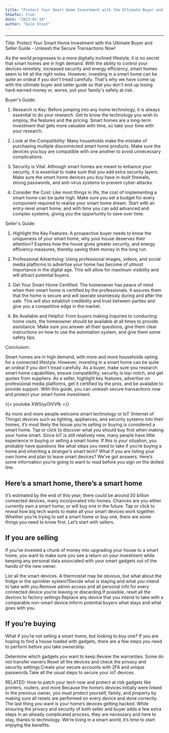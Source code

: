 ```yaml
---
title: "Protect Your Smart Home Investment with the Ultimate Buyer and Seller Guide - Unleash the Secure Transactions Now!"
ShowToc: true 
date: "2023-02-18"
author: "Dale Stout"
---
```

*****
Title: Protect Your Smart Home Investment with the Ultimate Buyer and Seller Guide - Unleash the Secure Transactions Now!

As the world progresses to a more digitally inclined lifestyle, it is no secret that smart homes are in high demand. With the ability to control your devices remotely, increased security and energy efficiency, smart homes seem to hit all the right notes. However, investing in a smart home can be quite an ordeal if you don't tread carefully. That's why we have come up with the ultimate buyer and seller guide so that you don't end up losing hard-earned money or, worse, put your family's safety at risk.

Buyer's Guide:

1. Research is Key:
Before jumping into any home technology, it is always essential to do your research. Get to know the technology you wish to employ, the features and the pricing. Smart homes are a long-term investment that gets more valuable with time, so take your time with your research.

2. Look at the Compatibility:
Many households make the mistake of purchasing multiple disconnected smart home products. Make sure the devices you buy are compatible with one another to avoid unnecessary complications.

3. Security is Vital:
Although smart homes are meant to enhance your security, it is essential to make sure that you add extra security layers. Make sure the smart home devices you buy have in-built firewalls, strong passwords, and anti-virus systems to prevent cyber-attacks.

4. Consider the Cost:
Like most things in life, the cost of implementing a smart home can be quite high. Make sure you set a budget for every component required to realise your smart home dream. Start with an entry-level smart home, and with time you can add advanced and complex systems, giving you the opportunity to save over time.

Seller's Guide:

1. Highlight the Key Features:
A prospective buyer needs to know the uniqueness of your smart home, why your house deserves their attention? Express how the house gives greater security, and energy efficiency measures, thereby saving them money in the long run.

2. Professional Advertising:
Using professional images, videos, and social media platforms to advertise your home has become of utmost importance in the digital age. This will allow for maximum visibility and will attract potential buyers.

3. Get Your Smart Home Certified:
The homeowner has peace of mind when their smart home is certified by the professionals. It assures them that the home is secure and will operate seamlessly during and after the sale. This will also establish credibility and trust between parties and give you a competitive edge in the market.

4. Be Available and Helpful:
From buyers making inquiries to conducting home visits, the homeowner should be available at all times to provide assistance. Make sure you answer all their questions, give them clear instructions on how to use the automation system, and give them some safety tips.

Conclusion:

Smart homes are in high demand, with more and more households opting for a connected lifestyle. However, investing in a smart home can be quite an ordeal if you don't tread carefully. As a buyer, make sure you research smart home capabilities, ensure compatibility, security is top-notch, and get quotes from suppliers. As a seller, highlight key features, advertise on professional media platforms, get it certified by the pros, and be available to provide support. With this guide, you can unleash secure transactions now and protect your smart home investment.

{{< youtube XWSoyOlVVfk >}} 



As more and more people welcome smart technology or IoT (Internet of Things) devices such as lighting, appliances, and security systems into their homes, it’s most likely the house you’re selling or buying is considered a smart home. Tap or click to discover what you should buy first when making your home smart.
Since IoT is still relatively new, many people have little experience in buying or selling a smart home. If this is your situation, you probably have questions like what steps you need to take if you’re buying a home and inheriting a stranger’s smart tech? What if you are listing your own home and plan to leave smart devices? We’ve got answers. Here’s some information you’re going to want to read before you sign on the dotted line.

 
## Here’s a smart home, there’s a smart home


It’s estimated by the end of this year; there could be around 50 billion connected devices, many incorporated into homes. Chances are you either currently own a smart home, or will buy one in the future. Tap or click to reveal how big tech wants to make all your smart devices work together.
Whether you’re trying to sell a smart home or buy one, there are some things you need to know first. Let’s start with sellers.

 
## If you are selling


If you’ve invested a chunk of money into upgrading your house to a smart home, you want to make sure you see a return on your investment while keeping any personal data associated with your smart gadgets out of the hands of the new owner.

 
List all the smart devices. A thermostat may be obvious, but what about the fridge or the sprinkler system?Decide what is staying and what you intend to take with you.Remove admin access and all personal info for every connected device you’re leaving or discarding.If possible, reset all the devices to factory settings.Replace any device that you intend to take with a comparable non-smart device.Inform potential buyers what stays and what goes with you.
 
## If you’re buying


What if you’re not selling a smart home, but looking to buy one? If you are hoping to find a house loaded with gadgets, there are a few steps you need to perform before you take ownership.

 
Determine which gadgets you want to keep.Review the warranties. Some do not transfer owners.Reset all the devices and check the privacy and security settings.Create your secure accounts with 2FA and unique passwords.Take all the usual steps to secure your IoT devices.


RELATED: How to patch your tech now and protect at risk gadgets like printers, routers, and more
Because the home’s devices initially were linked to the previous owner, you must protect yourself, family, and property by making sure all resets are performed on every device and done correctly. The last thing you want is your home’s devices getting hacked.
While ensuring the privacy and security of both seller and buyer adds a few extra steps in an already complicated process, they are necessary and here to stay, thanks to technology. We’re living in a smart world, it’s time to start enjoying the benefits.




